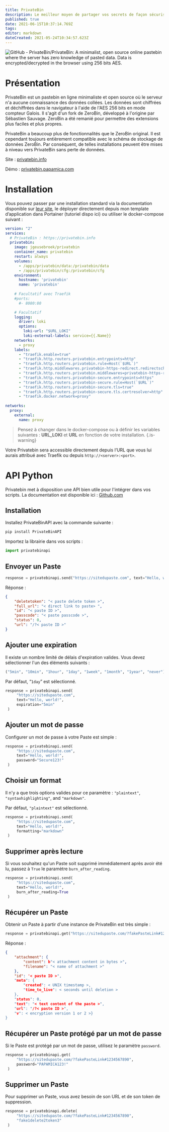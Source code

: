 ```yaml
---
title: PrivateBin
description: Le meilleur moyen de partager vos secrets de façon sécurisé et avec une API !
published: true
date: 2021-06-15T10:37:14.769Z
tags: 
editor: markdown
dateCreated: 2021-05-24T10:34:57.623Z
---
```


![GitHub - PrivateBin/PrivateBin: A minimalist, open source online pastebin  where the server has zero knowledge of pasted data. Data is  encrypted/decrypted in the browser using 256 bits AES.](https://camo.githubusercontent.com/35eb22889fe1705b5a7c3834683b64fbbb191ce4a0735b07cb292c6f0b1bca2c/68747470733a2f2f63646e2e7261776769742e636f6d2f5072697661746542696e2f6173736574732f6d61737465722f696d616765732f707265766965772f6c6f676f536d616c6c2e706e67)

# Présentation

PrivateBin est un pastebin en ligne minimaliste et open source où le serveur n'a aucune connaissance des données collées. Les données sont chiffrées et déchiffrées dans le navigateur à l'aide de l'AES 256 bits en mode compteur Galois. Il s'agit d'un fork de ZeroBin, développé à l'origine par Sébastien Sauvage. ZeroBin a été remanié pour permettre des extensions plus faciles et plus propres. 

PrivateBin a beaucoup plus de fonctionnalités que le ZeroBin original. Il est cependant toujours entièrement compatible avec le schéma de stockage de données ZeroBin. Par conséquent, de telles installations peuvent être mises à niveau vers PrivateBin sans perte de données.

Site : [privatebin.info](https://privatebin.info)

Démo : [privatebin.papamica.com](https://privatebin.papamica.com)

# Installation

Vous pouvez passer par une installation standard via la documentation disponible sur [leur site](https://github.com/PrivateBin/PrivateBin/blob/master/INSTALL.md#installation), le déployer directement depuis mon template d’application dans Portainer (tutoriel dispo ici) ou utiliser le docker-compose suivant : 

```yaml
version: "2"
services:
  # PrivateBin : https://privatebin.info
  privatebin:
    image: jgeusebroek/privatebin
    container_name: privatebin
    restart: always
    volumes:
      - /apps/privatebin/data:/privatebin/data
      - /apps/privatebin/cfg:/privatebin/cfg
    environment:
      hostname: 'privatebin'
      name: 'privatebin'
      
    # Facultatif avec Traefik
    #ports:
      #- 8080:80

    # Facultatif  
    logging:
      driver: loki
      options:
        loki-url: "$URL_LOKI"
        loki-external-labels: service={{.Name}}
    networks:
      - proxy
    labels:
      - "traefik.enable=true"
      - "traefik.http.routers.privatebin.entrypoints=http"
      - "traefik.http.routers.privatebin.rule=Host(`$URL`)"
      - "traefik.http.middlewares.privatebin-https-redirect.redirectscheme.scheme=https"
      - "traefik.http.routers.privatebin.middlewares=privatebin-https-redirect"
      - "traefik.http.routers.privatebin-secure.entrypoints=https"
      - "traefik.http.routers.privatebin-secure.rule=Host(`$URL`)"
      - "traefik.http.routers.privatebin-secure.tls=true"
      - "traefik.http.routers.privatebin-secure.tls.certresolver=http"
      - "traefik.docker.network=proxy"
  
networks:
  proxy:
    external:
      name: proxy
```

> Pensez à changer dans le docker-compose ou à définir les variables suivantes : **URL\_LOKI** et **URL** en fonction de votre installation.
{.is-warning}

Votre Privatebin sera accessible directement depuis l’URL que vous lui aurais attribué avec Traefik ou depuis `http://<server>:<port>`.

# API Python

Privatebin met à disposition une API bien utile pour l'intégrer dans vos scripts. La documentation est disponible ici : [Github.com](https://github.com/PrivateBin/PrivateBin/wiki/API)

## Installation

Installez PrivateBinAPI avec la commande suivante : 

```python
pip install PrivateBinAPI
```

Importez la librairie dans vos scripts :

```python
import privatebinapi
```

## Envoyer un Paste

```python
response = privatebinapi.send("https://sitedupaste.com", text="Hello, world!")
```

Réponse :

```json
{
    "deletetoken": "< paste delete token >",
    "full_url": "< direct link to paste> ",
    "id": "< paste ID >",
    "passcode": "< paste passcode >",
    "status": 0,
    "url": "/?< paste ID >"
}
```

## Ajouter une expiration

Il existe un nombre limité de délais d'expiration valides. Vous devez sélectionner l'un des éléments suivants :

```python
("5min", "10min", "1hour", "1day", "1week", "1month", "1year", "never")
```

Par défaut, “`1day`” est sélectionné.

```python
response = privatebinapi.send(
     "https://sitedupaste.com",
     text="Hello, world!",
     expiration="5min"
 )
```

## Ajouter un mot de passe

Configurer un mot de passe à votre Paste est simple :

```python
response = privatebinapi.send(
     "https://sitedupaste.com",
     text="Hello, world!",
     password="Secure123!"
 )
```

## Choisir un format

Il n'y a que trois options valides pour ce paramètre : `"plaintext"`, `"syntaxhighlighting"`, and `"markdown"`.

Par défaut, `"plaintext"` est sélectionné.

```python
response = privatebinapi.send(
     "https://sitedupaste.com",
     text="Hello, world!",
     formatting="markdown"
 )
```

## Supprimer après lecture

Si vous souhaitez qu'un Paste soit supprimé immédiatement après avoir été lu, passez à `True` le paramètre `burn_after_reading`.

```python
response = privatebinapi.send(
     "https://sitedupaste.com",
     text="Hello, world!",
     burn_after_reading=True
 )
```

## Récupérer un Paste

Obtenir un Paste à partir d'une instance de PrivateBin est très simple :

```python
response = privatebinapi.get("https://sitedupaste.com/?fakePasteLink#1234567890")
```

Réponse :

```json
{
    "attachment": {
        "content": b"< attachment content in bytes >",
        "filename": "< name of attachment >"
    },
    "id": '< paste ID >",
    "meta": {
        "created": < UNIX timestamp >,
        "time_to_live": < seconds until deletion >
    },
    "status": 0,
    "text": "< text content of the paste >",
    "url": "/?< paste ID >",
    "v": < encryption version 1 or 2 >}
}
```

## Récupérer un Paste protégé par un mot de passe

Si le Paste est protégé par un mot de passe, utilisez le paramètre `password`.

```python
response = privatebinapi.get(
     "https://sitedupaste.com/?fakePasteLink#1234567890",
     password="PAPAMICA123!"
 )
```

## Supprimer un Paste

Pour supprimer un Paste, vous avez besoin de son URL et de son token de suppression.

```python
response = privatebinapi.delete(
     "https://sitedupaste.com/?fakePasteLink#1234567890",
     "fake1delete2token3"
 )
```